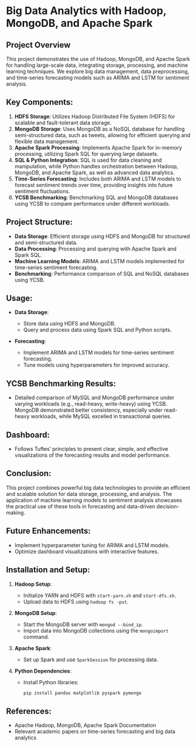 # Big Data Analytics with Hadoop, MongoDB, and Apache Spark

## Project Overview
This project demonstrates the use of Hadoop, MongoDB, and Apache Spark for handling large-scale data, integrating storage, processing, and machine learning techniques. We explore big data management, data preprocessing, and time-series forecasting models such as ARIMA and LSTM for sentiment analysis.

## Key Components:
1. **HDFS Storage**: Utilizes Hadoop Distributed File System (HDFS) for scalable and fault-tolerant data storage.
2. **MongoDB Storage**: Uses MongoDB as a NoSQL database for handling semi-structured data, such as tweets, allowing for efficient querying and flexible data management.
3. **Apache Spark Processing**: Implements Apache Spark for in-memory processing, utilizing Spark SQL for querying large datasets.
4. **SQL & Python Integration**: SQL is used for data cleaning and manipulation, while Python handles orchestration between Hadoop, MongoDB, and Apache Spark, as well as advanced data analytics.
5. **Time-Series Forecasting**: Includes both ARIMA and LSTM models to forecast sentiment trends over time, providing insights into future sentiment fluctuations.
6. **YCSB Benchmarking**: Benchmarking SQL and MongoDB databases using YCSB to compare performance under different workloads.

## Project Structure:
- **Data Storage**: Efficient storage using HDFS and MongoDB for structured and semi-structured data.
- **Data Processing**: Processing and querying with Apache Spark and Spark SQL.
- **Machine Learning Models**: ARIMA and LSTM models implemented for time-series sentiment forecasting.
- **Benchmarking**: Performance comparison of SQL and NoSQL databases using YCSB.

## Usage:
- **Data Storage**: 
  - Store data using HDFS and MongoDB.
  - Query and process data using Spark SQL and Python scripts.
  
- **Forecasting**:
  - Implement ARIMA and LSTM models for time-series sentiment forecasting.
  - Tune models using hyperparameters for improved accuracy.

## YCSB Benchmarking Results:
- Detailed comparison of MySQL and MongoDB performance under varying workloads (e.g., read-heavy, write-heavy) using YCSB. MongoDB demonstrated better consistency, especially under read-heavy workloads, while MySQL excelled in transactional queries.

## Dashboard:
- Follows Tuftes’ principles to present clear, simple, and effective visualizations of the forecasting results and model performance.

## Conclusion:
This project combines powerful big data technologies to provide an efficient and scalable solution for data storage, processing, and analysis. The application of machine learning models to sentiment analysis showcases the practical use of these tools in forecasting and data-driven decision-making.

## Future Enhancements:
- Implement hyperparameter tuning for ARIMA and LSTM models.
- Optimize dashboard visualizations with interactive features.

## Installation and Setup:
1. **Hadoop Setup**: 
   - Initialize YARN and HDFS with `start-yarn.sh` and `start-dfs.sh`.
   - Upload data to HDFS using `hadoop fs -put`.
   
2. **MongoDB Setup**:
   - Start the MongoDB server with `mongod --bind_ip`.
   - Import data into MongoDB collections using the `mongoimport` command.

3. **Apache Spark**:
   - Set up Spark and use `SparkSession` for processing data.

4. **Python Dependencies**:
   - Install Python libraries:
     ```bash
     pip install pandas matplotlib pyspark pymongo
     ```

## References:
- Apache Hadoop, MongoDB, Apache Spark Documentation
- Relevant academic papers on time-series forecasting and big data analytics
